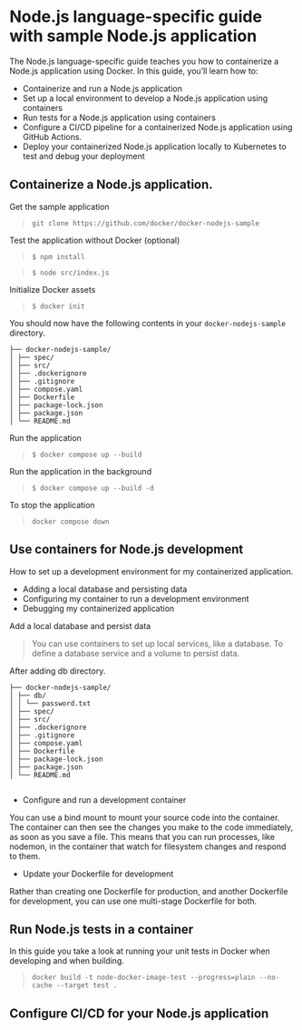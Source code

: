# Node.js language-specific guide with sample Node.js application

The Node.js language-specific guide teaches you how to containerize a Node.js application using Docker. In this guide, you’ll learn how to:

-   Containerize and run a Node.js application
-   Set up a local environment to develop a Node.js application using containers
-   Run tests for a Node.js application using containers
-   Configure a CI/CD pipeline for a containerized Node.js application using GitHub Actions.
-   Deploy your containerized Node.js application locally to Kubernetes to test and debug your deployment

## Containerize a Node.js application.

Get the sample application

> `git clone https://github.com/docker/docker-nodejs-sample`

Test the application without Docker (optional)

> `$ npm install`

> `$ node src/index.js`

Initialize Docker assets

> `$ docker init`

You should now have the following contents in your `docker-nodejs-sample` directory.

```
├── docker-nodejs-sample/
│ ├── spec/
│ ├── src/
│ ├── .dockerignore
│ ├── .gitignore
│ ├── compose.yaml
│ ├── Dockerfile
│ ├── package-lock.json
│ ├── package.json
│ └── README.md
```

Run the application

> `$ docker compose up --build`

Run the application in the background

> `$ docker compose up --build -d`

To stop the application

> `docker compose down`

## Use containers for Node.js development

How to set up a development environment for my containerized application.

- Adding a local database and persisting data
- Configuring my container to run a development environment
- Debugging my containerized application

Add a local database and persist data

> You can use containers to set up local services, like a database. To define a database service and a volume to persist data.

After adding db directory.

```
├── docker-nodejs-sample/
│ ├── db/
│ │ └── password.txt
│ ├── spec/
│ ├── src/
│ ├── .dockerignore
│ ├── .gitignore
│ ├── compose.yaml
│ ├── Dockerfile
│ ├── package-lock.json
│ ├── package.json
│ └── README.md


```

- Configure and run a development container

You can use a bind mount to mount your source code into the container. The container can then see the changes you make to the code immediately, as soon as you save a file. This means that you can run processes, like nodemon, in the container that watch for filesystem changes and respond to them. 

- Update your Dockerfile for development

Rather than creating one Dockerfile for production, and another Dockerfile for development, you can use one multi-stage Dockerfile for both.


## Run Node.js tests in a container

In this guide you take a look at running your unit tests in Docker when developing and when building.

> `docker build -t node-docker-image-test --progress=plain --no-cache --target test .`



## Configure CI/CD for your Node.js application